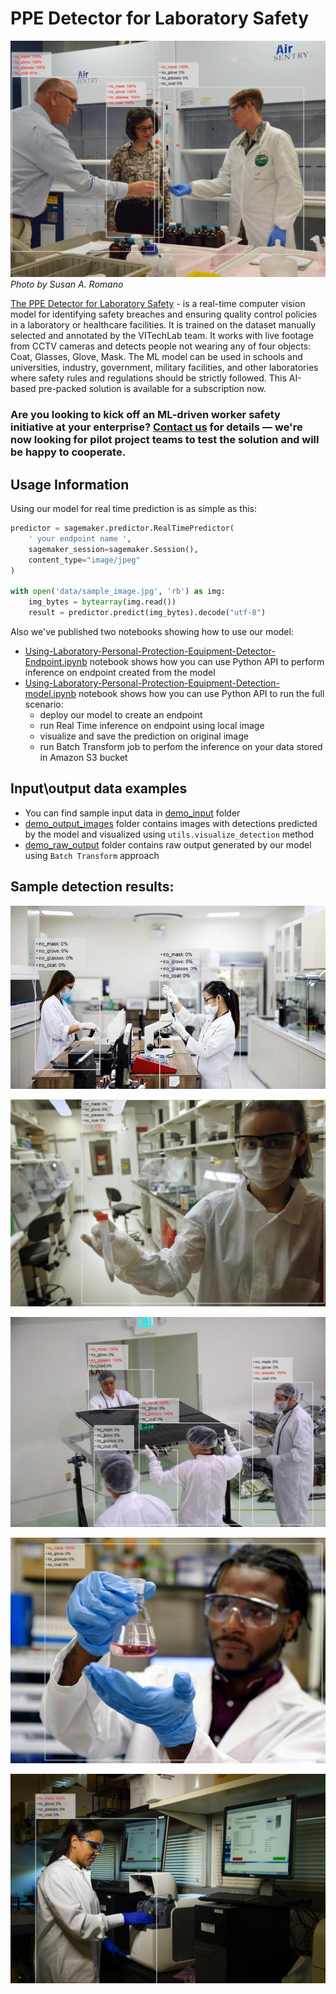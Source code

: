 # PPE Detector for Laboratory Safety

![PPE Detector for Laboratory Safety output example](sample_data/demo_output_images/image2.jpg?raw=true)
_Photo by Susan A. Romano_

[The PPE Detector for Laboratory Safety](https://aws.amazon.com/marketplace/pp/prodview-b53upp27dnmzq) - is a real-time computer vision model for identifying safety breaches and ensuring quality control policies in a laboratory or healthcare facilities. It is trained on the dataset manually selected and annotated by the VITechLab team. It works with live footage from CCTV cameras and detects people not wearing any of four objects: Coat, Glasses, Glove, Mask. The ML model can be used in schools and universities, industry, government, military facilities, and other laboratories where safety rules and regulations should be strictly followed. This AI-based pre-packed solution is available for a subscription now.

### Are you looking to kick off an ML-driven worker safety initiative at your enterprise? [Contact us](https://vitechlab.com/) for details — we're now looking for pilot project teams to test the solution and will be happy to cooperate.

## Usage Information

Using our model for real time prediction is as simple as this:

```python
predictor = sagemaker.predictor.RealTimePredictor(
    ' your endpoint name ',
    sagemaker_session=sagemaker.Session(),
    content_type="image/jpeg"
)

with open('data/sample_image.jpg', 'rb') as img:
    img_bytes = bytearray(img.read())
    result = predictor.predict(img_bytes).decode("utf-8")
```

Also we've published two notebooks showing how to use our model:
* [Using-Laboratory-Personal-Protection-Equipment-Detector-Endpoint.ipynb](Using-Laboratory-Personal-Protection-Equipment-Detector-Endpoint.ipynb) notebook shows how you can use Python API to perform inference on endpoint created from the model
* [Using-Laboratory-Personal-Protection-Equipment-Detection-model.ipynb](Using-Laboratory-Personal-Protection-Equipment-Detection-model.ipynb) notebook shows how you can use Python API to run the full scenario:
    * deploy our model to create an endpoint
    * run Real Time inference on endpoint using local image
    * visualize  and save the prediction on original image
    * run Batch Transform job to perfom the inference on your data stored in Amazon S3 bucket

## Input\output data examples

* You can find sample input data in [demo_input](sample_data/demo_input) folder
* [demo_output_images](sample_data/demo_output_images) folder contains images with detections predicted by the model and visualized using `utils.visualize_detection` method
* [demo_raw_output](sample_data/demo_raw_output) folder contains raw output generated by our model using `Batch Transform` approach

## Sample detection results:

![PPE Detector for Laboratory Safety output example](sample_data/demo_output_images/image1.jpg?raw=true)

![PPE Detector for Laboratory Safety output example](sample_data/demo_output_images/image3.jpg?raw=true)

![PPE Detector for Laboratory Safety output example](sample_data/demo_output_images/image4.jpg?raw=true)

![PPE Detector for Laboratory Safety output example](sample_data/demo_output_images/image5.jpg?raw=true)

![PPE Detector for Laboratory Safety output example](sample_data/demo_output_images/image7.jpg?raw=true)
